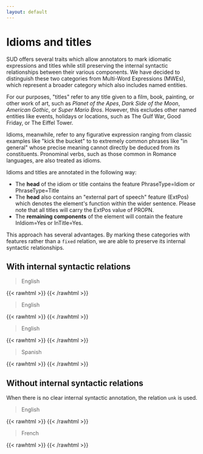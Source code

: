 ```yaml
---
layout: default
---
```

# Idioms and titles

SUD offers several traits which allow annotators to mark idiomatic expressions and titles while still preserving the internal syntactic relationships between their various components. We have decided to distinguish these two categories from Multi-Word Expressions (MWEs), which represent a broader category which also includes named entities.

For our purposes, "titles" refer to any title given to a film, book, painting, or other work of art, such as *Planet of the Apes*, *Dark Side of the Moon*, *American Gothic*, or *Super Mario Bros*. However, this excludes other named entities like events, holidays or locations, such as The Gulf War, Good Friday, or The Eiffel Tower.

Idioms, meanwhile, refer to any figurative expression ranging from classic examples like "kick the bucket" to to extremely common phrases like "in general" whose precise meaning cannot directly be deduced from its constituents. Pronominal verbs, such as those common in Romance languages, are also treated as idioms.

Idioms and titles are annotated in the following way:

- The **head** of the idiom or title contains the feature PhraseType=Idiom or PhraseType=Title
- The **head** also contains an "external part of speech" feature (ExtPos) which denotes the element's function within the wider sentence. Please note that all titles will carry the ExtPos value of PROPN.
- The **remaining components** of the element will contain the feature InIdiom=Yes or InTitle=Yes.

This approach has several advantages. By marking these categories with features rather than a `fixed` relation, we are able to preserve its internal syntactic relationships.  

## With internal syntactic relations

> English

{{< rawhtml >}}
    <reactive-dep-tree
      interactive="true"
      shown-metas="text_en"
      shown-features="UPOS,LEMMA,FEATS.Tense,FEATS.VerbForm,FEATS.Number,FEATS.Person,MISC.Gloss,FEATS.ExtPos,FEATS.PhraseType,FEATS.InIdiom,FEATS.InTitle"
      hidden-features="XPOS"
      conll="
      1	Karen	Karen	PROPN	_	_	2	subj	_	_
      2	loved	love	VERB	_	_	0	root	_	_
      3	One	one	PRON	_	InTitle=Yes	4	subj	_	_
      4	Flew	fly	VERB	_	ExtPos=PROPN|PhraseType=Title	2	comp:obj	_	_
      5	Over	over	ADP	_	InTitle=Yes	4	comp:obl	_	_
      6	the	the	DET	_	InTitle=Yes	7	det	_	_
      7	Cuckoo	cuckoo	NOUN	_	InTitle=Yes	8	comp:obj	_	_
      8	's	's	PART	_	InTitle=Yes	9	mod@poss	_	_
      9	Nest	nest	VERB	_	InTitle=Yes	5	comp:obj	_	_
      "
    ></reactive-dep-tree>
{{< /rawhtml >}}

> English

{{< rawhtml >}}
    <reactive-dep-tree
      interactive="true"
      shown-metas="text_en"
      shown-features="UPOS,LEMMA,FEATS.Tense,FEATS.VerbForm,FEATS.Number,FEATS.Person,MISC.Gloss,FEATS.ExtPos,FEATS.PhraseType,FEATS.InIdiom,FEATS.InTitle"
      hidden-features="XPOS"
      conll="
      1	That	that	PRON	_	InIdiom=Yes	2	subj@pass	_	_
      2	said	say	VERB	_	ExtPos=ADV|PhraseType=Idiom	5	mod	_	_
      3	,	,	PUNCT	_	_	2	punct	_	_
      4	it	it	PRON	_	_	5	subj	_	_
      5	was	be	AUX	_	_	0	root	_	_
      6	not	not	ADV	_	_	5	mod	_	_
      7	my	my	DET	_	_	8	det	_	_
      8	favorite	favorite	NOUN	_	_	5	comp:pred	_	_
      "
    ></reactive-dep-tree>
{{< /rawhtml >}}

> English

{{< rawhtml >}}
    <reactive-dep-tree
      interactive="true"
      shown-metas="text_en"
      shown-features="UPOS,LEMMA,FEATS.Tense,FEATS.VerbForm,FEATS.Number,FEATS.Person,MISC.Gloss,FEATS.ExtPos,FEATS.PhraseType,FEATS.InIdiom,FEATS.InTitle"
      hidden-features="XPOS"
      conll="
      1	Finance	finance	NOUN	_	_	4	subj	_	_
      2	and	and	CCONJ	_	_	3	cc	_	_
      3	mentorship	mentorship	NOUN	_	_	1	conj	_	_
      4	should	shall	AUX	_	_	0	root	_	_
      5	go	go	VERB	_	_	4	comp:aux	_	_
      6	hand	hand	NOUN	_	ExtPos=ADV|PhraseType=Idiom	5	mod	_	_
      7	in	in	ADP	_	InIdiom=Yes	6	udep	_	_
      8	hand	hand	NOUN	_	InIdiom=Yes	7	comp:obj	_	_
      "
    ></reactive-dep-tree>
{{< /rawhtml >}}


> Spanish

{{< rawhtml >}}
    <reactive-dep-tree
      interactive="true"
      shown-metas="text_en"
      shown-features="UPOS,LEMMA,FEATS.Tense,FEATS.VerbForm,FEATS.Number,FEATS.Person,MISC.Gloss,FEATS.ExtPos,FEATS.PhraseType,FEATS.InIdiom,FEATS.InTitle"
      hidden-features="XPOS"
      conll="
      # text_en = His name is Alejandro.
      1	Se	se	PRON	_	InIdiom=Yes	2	comp	_	Gloss=himself
      2	llama	llamar	VERB	_	ExtPos=VERB|PhraseType=Idiom	0	root	_	Gloss=calls
      3	Alejandro	Alejandro	PROPN	_	_	2	comp:pred	_	Gloss=Alejandro
      "
    ></reactive-dep-tree>
{{< /rawhtml >}}

## Without internal syntactic relations

When there is no clear internal syntactic annotation, the relation `unk` is used.

> English

{{< rawhtml >}}
    <reactive-dep-tree
      interactive="true"
      shown-metas="text_en"
      shown-features="UPOS,LEMMA,FEATS.Tense,FEATS.VerbForm,FEATS.Number,FEATS.Person,MISC.Gloss,FEATS.ExtPos,FEATS.PhraseType,FEATS.InIdiom,FEATS.InTitle"
      hidden-features="XPOS"
      conll="
      1	Let	let	VERB	_	_	0	root	_	_
      2	me	I	PRON	_	_	1	comp:obj	_	_
      3	know	know	VERB	_	_	1	comp:pred	_	_
      4	what	what	PRON	_	_	5	subj	_	_
      5	's	be	AUX	_	_	3	comp:obj	_	_
      6	happening	happen	VERB	_	_	5	comp:aux	_	_
      7	as	as	SCONJ	_	ExtPos=SCONJ|PhraseType=Idiom	5	mod	_	_
      8	soon	soon	ADV	_	InIdiom=Yes	7	unk	_	_
      9	as	as	SCONJ	_	InIdiom=Yes	8	unk	_	_
      10	you	you	PRON	_	_	11	subj	_	_
      11	can	can	AUX	_	_	7	comp:obj	_	_
      "
    ></reactive-dep-tree>
{{< /rawhtml >}}


> French

{{< rawhtml >}}
    <reactive-dep-tree
      interactive="true"
      shown-metas="text_en"
      shown-features="UPOS,LEMMA,FEATS.ExtPos,FEATS.PhraseType,FEATS.InIdiom,FEATS.InTitle"
      hidden-features="XPOS"
      conll="
      # sent_id = fr-ud-train_10134__shorten
      # text_en = I found the rates applied here to be quite correct.
      # text = j'ai trouvé tout à fait correct les tarifs appliqués ici.
      1	j'	il	PRON	_	Number=Sing|Person=1|PronType=Prs	2	subj	_	Gloss=I
      2	ai	avoir	AUX	_	Mood=Ind|Number=Sing|Person=1|Tense=Pres|VerbForm=Fin	0	root	_	Gloss=--
      3	trouvé	trouver	VERB	_	Gender=Masc|Number=Sing|Tense=Past|VerbForm=Part	2	comp:aux@tense	_	Gloss=found
      4	tout	tout	ADV	_	ExtPos=ADV|PhraseType=Idiom	7	mod	_	Gloss=quite
      5	à	à	ADP	_	InIdiom=Yes	4	unk	_	Gloss=--
      6	fait	fait	NOUN	_	Gender=Masc|InIdiom=Yes|Number=Sing	5	unk	_	Gloss=--
      7	correct	correct	ADJ	_	Gender=Masc|Number=Sing|Typo=Yes	3	comp:pred	_	Gloss=correct
      8	les	le	DET	_	Definite=Def|Number=Plur|PronType=Art	9	det	_	Gloss=the
      9	tarifs	tarif	NOUN	_	Gender=Masc|Number=Plur	3	comp:obj	_	Gloss=rates
      10	appliqués	appliquer	VERB	_	Gender=Masc|Number=Plur|Tense=Past|VerbForm=Part	9	mod	_	Gloss=applied
      11	ici	ici	ADV	_	_	10	mod	_	Gloss=here
      "
    ></reactive-dep-tree>
{{< /rawhtml >}}